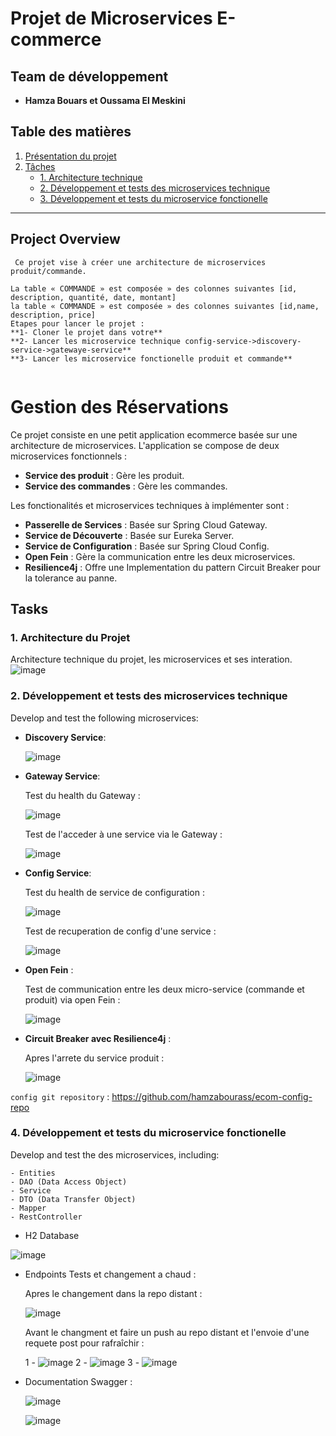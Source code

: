 # Projet de Microservices E-commerce

## Team de développement
- **Hamza Bouars et Oussama El Meskini**



## Table des matières
1. [Présentation du projet](#présentation-du-projet)
2. [Tâches](#tâches)
   - [1. Architecture technique](#1-architecture-technique)
   - [2. Développement et tests des microservices technique](#2-développement-technique-et-tests-des-microservices)
   - [3. Développement et tests du microservice fonctionelle ](#3-développement-et-tests-du-service-de-ressources)

---
## Project Overview

```
 Ce projet vise à créer une architecture de microservices produit/commande.

La table « COMMANDE » est composée » des colonnes suivantes [id, 
description, quantité, date, montant]
la table « COMMANDE » est composée » des colonnes suivantes [id,name,
description, price]
Etapes pour lancer le projet :
**1- Cloner le projet dans votre**
**2- Lancer les microservice technique config-service->discovery-service->gatewaye-service**
**3- Lancer les microservice fonctionelle produit et commande**


```
# Gestion des Réservations

Ce projet consiste en une petit application ecommerce basée sur une architecture de microservices. L'application se compose de deux microservices fonctionnels :

- **Service des produit** : Gère les produit.
- **Service des commandes** : Gère les commandes.


Les fonctionalités et microservices techniques à implémenter sont :

- **Passerelle de Services** : Basée sur Spring Cloud Gateway.
- **Service de Découverte** : Basée sur Eureka Server.
- **Service de Configuration** : Basée sur Spring Cloud Config.
- **Open Fein** : Gère la communication entre les  deux microservices.
- **Resilience4j** : Offre une Implementation du pattern Circuit Breaker pour la tolerance au panne.
  
## Tasks

### 1. Architecture du Projet

Architecture technique du projet, les microservices et ses interation.
![image](https://github.com/hamzabourass/DEVOIR-N-1-Module-JEE/assets/105117343/571fee24-4f40-4ba3-acec-e6003cce6335)
### 2. Développement et tests des microservices technique

Develop and test the following microservices:

- **Discovery Service**:

  ![image](https://github.com/hamzabourass/DEVOIR-N-1-Module-JEE/assets/105117343/5071c6aa-19de-44cb-981c-a01ddddbe2f4)


- **Gateway Service**:

  Test du health du Gateway : 

  ![image](https://github.com/hamzabourass/DEVOIR-N-1-Module-JEE/assets/105117343/2a0b7146-7b18-45c2-a4f9-5b876f0bb893)

  Test de l'acceder à une service via le Gateway :

  ![image](https://github.com/hamzabourass/DEVOIR-N-1-Module-JEE/assets/105117343/3929cfca-2c4b-456a-9a0b-914707099a3d)

  
- **Config Service**:

  Test du health de service de configuration :

  ![image](https://github.com/hamzabourass/DEVOIR-N-1-Module-JEE/assets/105117343/b5db565f-a151-495e-ab61-22eaec17f294)

  Test de recuperation de config d'une service : 

  ![image](https://github.com/hamzabourass/DEVOIR-N-1-Module-JEE/assets/105117343/b91f83e6-5f0a-4309-90ec-15145a62ca6f)

- **Open Fein** :

  Test de communication entre les deux micro-service (commande et produit) via open Fein :

  ![image](https://github.com/hamzabourass/DEVOIR-N-1-Module-JEE/assets/105117343/7cb276e4-020e-4f1c-a81d-402ce3a80f2c)

- **Circuit Breaker avec Resilience4j** :

  Apres l'arrete du service produit :

  ![image](https://github.com/hamzabourass/DEVOIR-N-1-Module-JEE/assets/105117343/1d7a1952-3e07-4218-bcca-d8194e75768f)


`config git repository` : https://github.com/hamzabourass/ecom-config-repo

### 4. Développement et tests du microservice fonctionelle

Develop and test the des microservices, including:

```
- Entities
- DAO (Data Access Object)
- Service
- DTO (Data Transfer Object)
- Mapper
- RestController
```

* H2 Database
  
![image](https://github.com/hamzabourass/DEVOIR-N-1-Module-JEE/assets/105117343/a3bc142d-e720-4fb3-bc4b-e67ea82eff5c)

* Endpoints Tests et changement a chaud :

  Apres le changement dans la repo distant :

  ![image](https://github.com/hamzabourass/DEVOIR-N-1-Module-JEE/assets/105117343/898e2a38-0fae-497e-8afa-a75d79c8faa7)

  Avant le changment et faire un push au repo distant et l'envoie d'une requete post pour rafraîchir : 

    1 - ![image](https://github.com/hamzabourass/DEVOIR-N-1-Module-JEE/assets/105117343/a1d93847-7096-4fce-97e6-6f4a1149d7fe)
    2 - ![image](https://github.com/hamzabourass/DEVOIR-N-1-Module-JEE/assets/105117343/855c70f4-57b5-4cc6-822c-6918188ebfe9)
    3 - ![image](https://github.com/hamzabourass/DEVOIR-N-1-Module-JEE/assets/105117343/b4d45549-b01b-44ac-aa75-9bafd3b45709)


* Documentation Swagger :

   ![image](https://github.com/hamzabourass/DEVOIR-N-1-Module-JEE/assets/105117343/c74ea983-c2f3-460c-a2a5-63cdec811f15)

   ![image](https://github.com/hamzabourass/DEVOIR-N-1-Module-JEE/assets/105117343/d95dfdda-7d2e-47ca-9b4a-fa1c99d9d31e)



